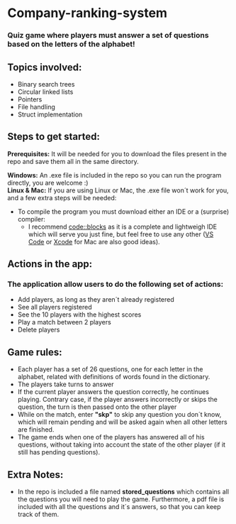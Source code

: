 # Company-ranking-system
### Quiz game where players must answer a set of questions based on the letters of the alphabet!

## Topics involved:
- Binary search trees
- Circular linked lists
- Pointers
- File handling
- Struct implementation

## Steps to get started:
**Prerequisites:** It will be needed for you to download the files present in the repo and save them all in the same directory.

**Windows:** An .exe file is included in the repo so you can run the program directly, you are welcome :)  
**Linux & Mac:** If you are using Linux or Mac, the .exe file won´t work for you, and a few extra steps will be needed:
- To compile the program you must download either an IDE or a (surprise) compiler:
  - I recommend [code::blocks](https://www.codeblocks.org/) as it is a complete and lightweigh IDE which will serve you just fine, but feel free to use any other ([VS Code](https://code.visualstudio.com/) or [Xcode](https://developer.apple.com/xcode/) for Mac are also good ideas).


## Actions in the app:
### The application allow users to do the following set of actions:
- Add players, as long as they aren´t already registered
- See all players registered
- See the 10 players with the highest scores
- Play a match between 2 players
- Delete players

## Game rules:
- Each player has a set of 26 questions, one for each letter in the alphabet, related with definitions of words found in the dictionary.
- The players take turns to answer
- If the current player answers the question correctly, he continues playing. Contrary case, if the player answers incorrectly or skips the question, the turn is then passed onto the other player
- While on the match, enter **"skp"** to skip any question you don´t know, which will remain pending and will be asked again when all other letters are finished.
- The game ends when one of the players has answered all of his questions, without taking into account the state of the other player (if it still has pending questions).

## Extra Notes:
- In the repo is included a file named **stored_questions** which contains all the questions you will need to play the game. Furthermore, a pdf file is included with all the questions and it´s answers, so that you can keep track of them.
